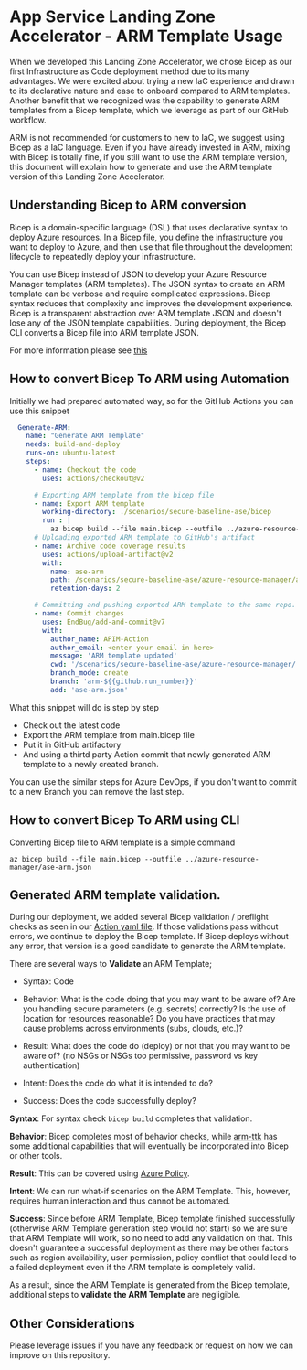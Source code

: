 # App Service Landing Zone Accelerator - ARM Template Usage

When we developed this Landing Zone Accelerator, we chose Bicep as our first Infrastructure as Code deployment method due to its many advantages. We were excited about trying a new IaC experience and drawn to its declarative nature and ease to onboard compared to ARM templates. Another benefit that we recognized was the capability to generate ARM templates from a Bicep template, which we leverage as part of our GitHub workflow. 

ARM is not recommended for customers to new to IaC, we suggest using Bicep as a IaC language. Even if you have already invested in ARM, mixing with Bicep is totally fine, if you still want to use the ARM template version, this document will explain how to generate and use the ARM template version of this Landing Zone Accelerator.

## Understanding Bicep to ARM conversion
Bicep is a domain-specific language (DSL) that uses declarative syntax to deploy Azure resources. In a Bicep file, you define the infrastructure you want to deploy to Azure, and then use that file throughout the development lifecycle to repeatedly deploy your infrastructure.

You can use Bicep instead of JSON to develop your Azure Resource Manager templates (ARM templates). The JSON syntax to create an ARM template can be verbose and require complicated expressions. Bicep syntax reduces that complexity and improves the development experience. Bicep is a transparent abstraction over ARM template JSON and doesn't lose any of the JSON template capabilities. During deployment, the Bicep CLI converts a Bicep file into ARM template JSON.

For more information please see [this](https://docs.microsoft.com/en-us/azure/azure-resource-manager/bicep/)

## How to convert Bicep To ARM using Automation
Initially we had prepared automated way, so for the GitHub Actions you can use this snippet

```yaml
  Generate-ARM:
    name: "Generate ARM Template"
    needs: build-and-deploy
    runs-on: ubuntu-latest
    steps:
      - name: Checkout the code
        uses: actions/checkout@v2

      # Exporting ARM template from the bicep file
      - name: Export ARM template
        working-directory: ./scenarios/secure-baseline-ase/bicep
        run : |
          az bicep build --file main.bicep --outfile ../azure-resource-manager/ase-arm.json
      # Uploading exported ARM template to GitHub's artifact 
      - name: Archive code coverage results
        uses: actions/upload-artifact@v2
        with:
          name: ase-arm
          path: /scenarios/secure-baseline-ase/azure-resource-manager/ase-arm.json
          retention-days: 2

      # Committing and pushing exported ARM template to the same repo.
      - name: Commit changes
        uses: EndBug/add-and-commit@v7
        with:
          author_name: APIM-Action
          author_email: <enter your email in here>
          message: 'ARM template updated'
          cwd: '/scenarios/secure-baseline-ase/azure-resource-manager/'
          branch_mode: create
          branch: 'arm-${{github.run_number}}'
          add: 'ase-arm.json' 
```

What this snippet will do is step by step
- Check out the latest code
- Export the ARM template from main.bicep file
- Put it in GitHub artifactory
- And using a thirtd party Action commit that newly generated ARM template to a newly created branch.

You can use the similar steps for Azure DevOps, if you don't want to commit to a new Branch you can remove the last step.

## How to convert Bicep To ARM using CLI 
Converting Bicep file to ARM template is a simple command

```console
az bicep build --file main.bicep --outfile ../azure-resource-manager/ase-arm.json
```

## Generated ARM template validation.

During our deployment, we added several Bicep validation / preflight checks as seen in our [Action yaml file](/.github/workflows/es-ase.yml). If those validations pass without errors, we continue to deploy the Bicep template. If Bicep deploys without any error, that version is a good candidate to generate the ARM template.

There are several ways to **Validate** an ARM Template;

- Syntax: Code

- Behavior: What is the code doing that you may want to be aware of? Are you handling secure parameters (e.g. secrets) correctly? Is the use of location for resources reasonable? Do you have practices that may cause problems across environments (subs, clouds, etc.)?

- Result: What does the code do (deploy) or not that you may want to be aware of? (no NSGs or NSGs too permissive, password vs key authentication)

- Intent: Does the code do what it is intended to do?

- Success: Does the code successfully deploy?

**Syntax**: For syntax check ```bicep build``` completes that validation.

**Behavior**: Bicep completes most of behavior checks, while [arm-ttk](https://docs.microsoft.com/en-us/azure/azure-resource-manager/templates/test-toolkit) has some additional capabilities that will eventually be incorporated into Bicep or other tools. 

**Result**: This can be covered using [Azure Policy](https://docs.microsoft.com/en-us/azure/governance/policy/overview). 

**Intent**: We can run what-if scenarios on the ARM Template. This, however, requires human interaction and thus cannot be automated. 

**Success**: Since before ARM Template, Bicep template finished successfully (otherwise ARM Template generation step would not start) so we are sure that ARM Template will work, so no need to add any validation on that. This doesn't guarantee a successful deployment as there may be other factors such as region availability, user permission, policy conflict that could lead to a failed deployment even if the ARM template is completely valid. 

As a result, since the ARM Template is generated from the Bicep template, additional steps to **validate the ARM Template** are negligible.

## Other Considerations
Please leverage issues if you have any feedback or request on how we can improve on this repository.